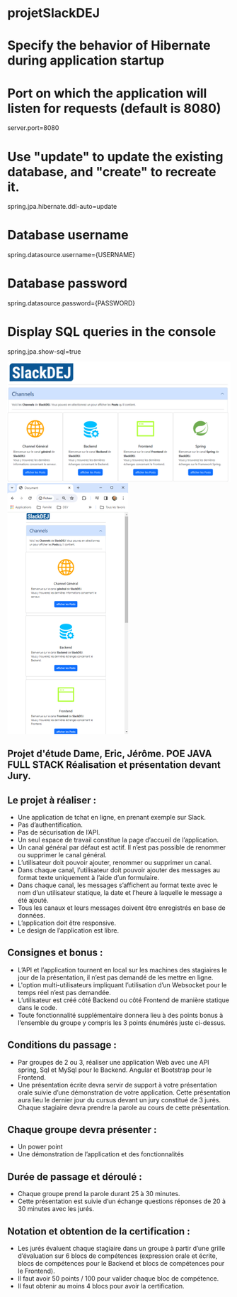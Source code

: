 # projetSlackDEJ

# Specify the behavior of Hibernate during application startup

# Port on which the application will listen for requests (default is 8080)
server.port=8080

# Use "update" to update the existing database, and "create" to recreate it.
spring.jpa.hibernate.ddl-auto=update

# Database username
spring.datasource.username={USERNAME}

# Database password
spring.datasource.password={PASSWORD}

# Display SQL queries in the console
spring.jpa.show-sql=true


![img_2.png](img_2.png)
![img.png](img.png)


## Projet d'étude Dame, Eric, Jérôme. POE JAVA FULL STACK Réalisation et présentation devant Jury.

## Le projet à réaliser :

* Une application de tchat en ligne, en prenant  exemple sur Slack. 
* Pas d’authentification.
* Pas de sécurisation de l’API.
* Un seul espace de travail constitue la page d’accueil de l’application.
* Un canal général par défaut est actif. Il n’est pas possible de renommer ou supprimer le canal général.
* L’utilisateur doit pouvoir ajouter, renommer ou supprimer un canal.
* Dans chaque canal, l’utilisateur doit pouvoir ajouter des messages au format texte uniquement à l’aide d’un formulaire.
* Dans chaque canal, les messages s’affichent au format texte avec le nom d’un utilisateur statique, la date et l’heure à laquelle le message a été ajouté.
* Tous les canaux et leurs messages doivent être enregistrés en base de données.
* L’application doit être responsive.
* Le design de l’application est libre.

## Consignes et bonus :

* L’API et l’application tournent en local sur les machines des stagiaires le jour de la présentation, il n’est pas demandé de les mettre en ligne.
* L'option multi-utilisateurs impliquant l’utilisation d’un Websocket pour le temps réel n’est pas demandée.	
* L’utilisateur est créé côté Backend ou côté Frontend de manière statique dans le code.
* Toute fonctionnalité supplémentaire donnera lieu à des points bonus à l’ensemble du groupe y compris les 3 points énumérés juste ci-dessus.

## Conditions du passage :

* Par groupes de 2 ou 3, réaliser une application Web avec une API spring, Sql et MySql pour le Backend. Angular et Bootstrap pour le Frontend.
* Une présentation écrite devra servir de support à votre présentation orale suivie d’une démonstration de votre application. Cette présentation aura lieu le dernier jour du cursus devant un jury constitué de 3 jurés. Chaque stagiaire devra prendre la parole au cours de cette présentation.

## Chaque groupe devra présenter :

* Un power point
* Une démonstration de l’application et des fonctionnalités

## Durée de passage et déroulé :

* Chaque groupe prend la parole durant 25 à 30 minutes. 
* Cette présentation est suivie d’un échange questions réponses de 20 à 30  minutes avec les jurés.
 
## Notation et obtention de la certification :

* Les jurés évaluent chaque stagiaire dans un groupe à partir d’une grille d’évaluation sur 6 blocs de compétences (expression orale et écrite, blocs de compétences pour le Backend et blocs de compétences pour le Frontend). 
* Il faut avoir 50 points / 100 pour valider chaque bloc de compétence. 
* Il faut obtenir au moins 4 blocs pour avoir la certification.
